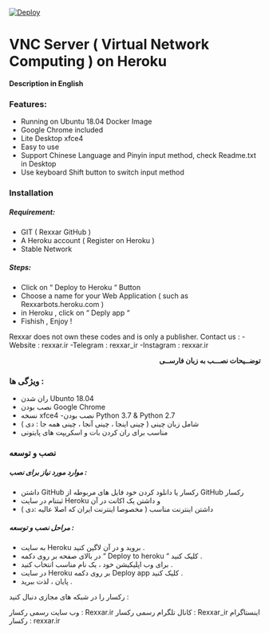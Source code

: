 [![Deploy](https://www.herokucdn.com/deploy/button.svg)](https://heroku.com/deploy)
# VNC Server ( Virtual Network Computing ) on Heroku
**Description in English**

### Features:
  - Running on Ubuntu 18.04 Docker Image
  - Google Chrome included
  - Lite Desktop xfce4
  - Easy to use
  - Support Chinese Language and Pinyin input method, check Readme.txt in Desktop
  - Use keyboard Shift button to switch input method      

### Installation

##### Requirement:
 - GIT  ( Rexxar GitHub )
 - A Heroku account ( Register on Heroku )
 - Stable Network

##### Steps: 
- Click on “ Deploy to Heroku “ Button 
- Choose a name for your Web Application ( such as Rexxarbots.heroku.com )
- in Heroku , click on “ Deply app “ 
- Fishish , Enjoy !


Rexxar does not own these codes and is only a publisher.
Contact us : 
	-Website : rexxar.ir
	-Telegram : rexxar_ir
	-Instagram : rexxar.ir
	
<div dir="rtl">
	<b font-size:30>توضــیحات نصـــب به زبان فارســی
	</b>
</div>

###  ویژگی ها : 
  - ران شدن  Ubunto 18.04
- نصب بودن  Google Chrome
- نسخه xfce4
  -نصب بودن Python 3.7 & Python 2.7
- شامل زبان چینی ( چینی اینجا ، چینی آنجا ، چینی همه جا : دی )
 - مناسب برای ران کردن بات و اسکریپت های پایتونی 


###  نصب و توسعه

#####  موارد مورد نیاز برای نصب : 
- داشتن GitHub رکسار یا دانلود کردن خود فایل های مربوطه از GitHub  رکسار
- ثبتنام در سایت Heroku و داشتن یک اکانت در آن
- داشتن اینترنت مناسب ( مخصوصا اینترنت ایران که اصلا عالیه :دی )

#####  مراحل نصب و توسعه : 

- به سایت Heroku بروید و در آن لاگین کنید .
-  در بالای صفحه بر روی دکمه “ Deploy to heroku “ کلیک کنید .
- برای وب اپلیکیشن خود ، یک نام مناسب انتخاب کنید .
- در سایت Heroku بر روی دکمه Deploy app کلیک کنید .
- پایان ، لذت ببرید .


رکسار را در شبکه های مجازی دنبال کنید :

وب سایت رسمی رکسار  : 
Rexxar.ir
کانال تلگرام رسمی رکسار : Rexxar_ir
اینستاگرام رکسار : rexxar.ir
